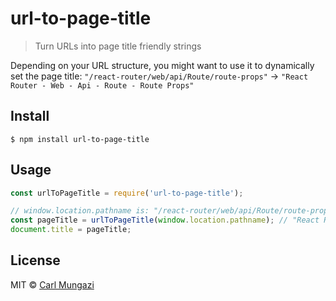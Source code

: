 # url-to-page-title

> Turn URLs into page title friendly strings

Depending on your URL structure, you might want to use it to dynamically set the page title: `"/react-router/web/api/Route/route-props"` → `"React Router - Web - Api - Route - Route Props"`

## Install

```
$ npm install url-to-page-title
```

## Usage

```js
const urlToPageTitle = require('url-to-page-title');

// window.location.pathname is: "/react-router/web/api/Route/route-props"
const pageTitle = urlToPageTitle(window.location.pathname); // "React Router - Web - Api - Route - Route Props"
document.title = pageTitle;
```

## License

MIT © [Carl Mungazi](https://carlmungazi.com)